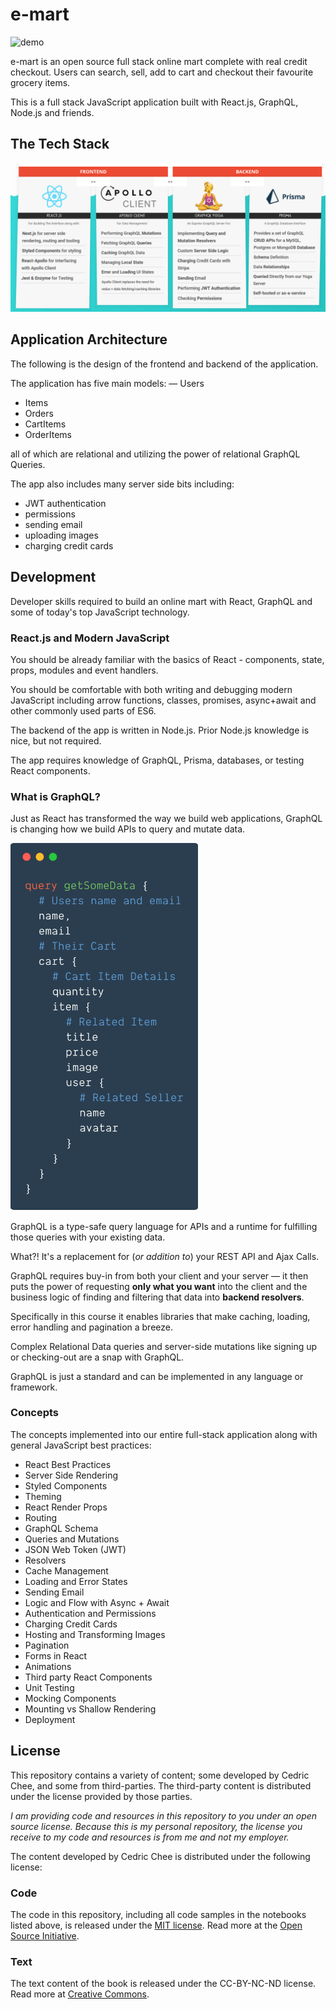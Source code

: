 # e-mart

![demo](https://thumbs.gfycat.com/ThoroughShabbyJunebug-size_restricted.gif)

e-mart is an open source full stack online mart complete with real credit checkout. Users can search, sell, add to cart and checkout their favourite grocery items.

This is a full stack JavaScript application built with React.js, GraphQL, Node.js and friends.

## The Tech Stack

![](docs/images/tech_stack.png)

## Application Architecture

The following is the design of the frontend and backend of the application.

The application has five main models:
— Users
- Items
- Orders
- CartItems
- OrderItems

all of which are relational and utilizing the power of relational GraphQL Queries.

The app also includes many server side bits including:
- JWT authentication
- permissions
- sending email
- uploading images
- charging credit cards

## Development

Developer skills required to build an online mart with React, GraphQL and some of today's top JavaScript technology.

### React.js and Modern JavaScript

You should be already familiar with the basics of React - components, state, props, modules and event handlers.

You should be comfortable with both writing and debugging modern JavaScript including arrow functions, classes, promises, async+await and other commonly used parts of ES6.

The backend of the app is written in Node.js. Prior Node.js knowledge is nice, but not required.

The app requires knowledge of GraphQL, Prisma, databases, or testing React components.

### What is GraphQL?

Just as React has transformed the way we build web applications, GraphQL is changing how we build APIs to query and mutate data.

<img src="docs/images/graphql_code_example.png" width="300" />

GraphQL is a type-safe query language for APIs and a runtime for fulfilling those queries with your existing data.

What?! It's a replacement for (_or addition to_) your REST API and Ajax Calls.

GraphQL requires buy-in from both your client and your server — it then puts the power of requesting **only what you want** into the client and the business logic of finding and filtering that data into **backend resolvers**.

Specifically in this course it enables libraries that make caching, loading, error handling and pagination a breeze.

Complex Relational Data queries and server-side mutations like signing up or checking-out are a snap with GraphQL.

GraphQL is just a standard and can be implemented in any language or framework.

### Concepts

The concepts implemented into our entire full-stack application along with general JavaScript best practices:

- React Best Practices
- Server Side Rendering
- Styled Components
- Theming
- React Render Props
- Routing
- GraphQL Schema
- Queries and Mutations
- JSON Web Token (JWT)
- Resolvers
- Cache Management
- Loading and Error States
- Sending Email
- Logic and Flow with Async + Await
- Authentication and Permissions
- Charging Credit Cards
- Hosting and Transforming Images
- Pagination
- Forms in React
- Animations
- Third party React Components
- Unit Testing
- Mocking Components
- Mounting vs Shallow Rendering
- Deployment

## License

This repository contains a variety of content; some developed by Cedric Chee, and some from third-parties. The third-party content is distributed under the license provided by those parties.

*I am providing code and resources in this repository to you under an open source license.  Because this is my personal repository, the license you receive to my code and resources is from me and not my employer.*

The content developed by Cedric Chee is distributed under the following license:

### Code

The code in this repository, including all code samples in the notebooks listed above, is released under the [MIT license](LICENSE). Read more at the [Open Source Initiative](https://opensource.org/licenses/MIT).

### Text

The text content of the book is released under the CC-BY-NC-ND license. Read more at [Creative Commons](https://creativecommons.org/licenses/by-nc-nd/3.0/us/legalcode).